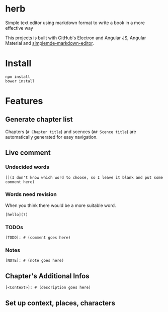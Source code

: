 # herb

Simple text editor using markdown format to write a book in a more effective way

This projects is built with GitHub's Electron and Angular JS, Angular Material and [simplemde-markdown-editor](https://github.com/NextStepWebs/simplemde-markdown-editor).

# Install

```
npm install
bower install
```

# Features

## Generate chapter list

Chapters (`# Chapter title`) and scences (`## Scence title`) are automatically generated for easy navigation.

## Live comment

### Undecided words

```
[](I don't know which word to choose, so I leave it blank and put some comment here)
```

### Words need revision

When you think there would be a more suitable word.

```
[hello](?)
```

### TODOs

```
[TODO]: # (comment goes here)
```

### Notes

```
[NOTE]: # (note goes here)
```

## Chapter's Additional Infos

```
[<Context>]: # (description goes here)
```

## Set up context, places, characters
